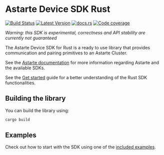 <!--
Copyright 2021,2022 SECO Mind Srl

SPDX-License-Identifier: Apache-2.0
-->

# Astarte Device SDK Rust &emsp;

[![Build Status]][actions] [![Latest Version]][crates.io] [![docs.rs]][docs] [![Code coverage]][codecov]

[Build Status]: https://img.shields.io/github/actions/workflow/status/astarte-platform/astarte-device-sdk-rust/ci.yaml?branch=master
[actions]: https://github.com/astarte-platform/astarte-device-sdk-rust/actions/workflows/ci.yaml?query=branch%3Amaster
[Latest Version]: https://img.shields.io/crates/v/astarte-device-sdk.svg
[crates.io]: https://crates.io/crates/astarte-device-sdk
[docs.rs]: https://img.shields.io/docsrs/astarte-device-sdk
[docs]: https://docs.rs/astarte-device-sdk/latest/astarte_device_sdk/
[Code coverage]: https://codecov.io/gh/astarte-platform/astarte-device-sdk-rust/branch/master/graph/badge.svg
[codecov]: https://codecov.io/gh/astarte-platform/astarte-device-sdk-rust

*Warning: this SDK is experimental, correctness and API stability are currently not guaranteed*

The Astarte Device SDK for Rust is a ready to use library that provides communication and
pairing primitives to an Astarte Cluster.

See the [Astarte documentation](https://docs.astarte-platform.org/latest/001-intro_user.html)
for more information regarding Astarte and the available SDKs.

See the [Get started](docs/get-started.md) guide for a better understanding of the Rust SDK functionalities.

## Building the library

You can build the library using:
```sh
cargo build
```

## Examples

Check out how to start with the SDK using one of the [included examples](./examples/README.md).
